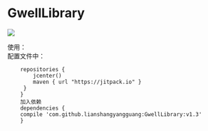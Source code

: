 # GwellLibrary
[![](https://jitpack.io/v/lianshangyangguang/GwellLibrary.svg)](https://jitpack.io/#lianshangyangguang/GwellLibrary)  

使用：<br>
配置文件中：  
``` allprojects {
    repositories {
        jcenter()
        maven { url "https://jitpack.io" }
     }
    }                                          
    加入依赖
    dependencies {
    compile 'com.github.lianshangyangguang:GwellLibrary:v1.3'
    }
